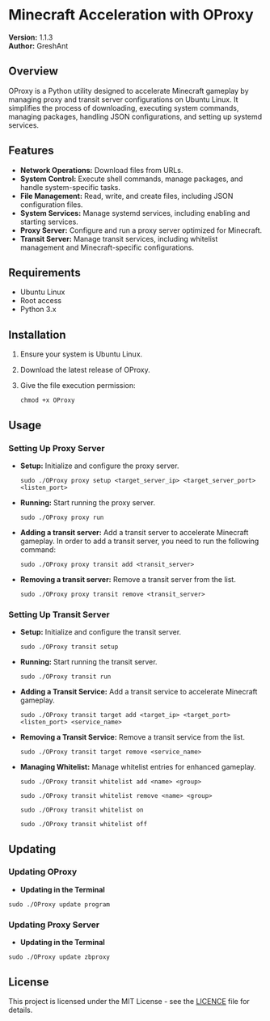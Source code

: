 # Minecraft Acceleration with OProxy

**Version:** 1.1.3      
**Author:** GreshAnt

## Overview
OProxy is a Python utility designed to accelerate Minecraft gameplay by managing proxy and transit server configurations on Ubuntu Linux. It simplifies the process of downloading, executing system commands, managing packages, handling JSON configurations, and setting up systemd services.

## Features
- **Network Operations:** Download files from URLs.
- **System Control:** Execute shell commands, manage packages, and handle system-specific tasks.
- **File Management:** Read, write, and create files, including JSON configuration files.
- **System Services:** Manage systemd services, including enabling and starting services.
- **Proxy Server:** Configure and run a proxy server optimized for Minecraft.
- **Transit Server:** Manage transit services, including whitelist management and Minecraft-specific configurations.

## Requirements
- Ubuntu Linux
- Root access
- Python 3.x

## Installation
1. Ensure your system is Ubuntu Linux.
2. Download the latest release of OProxy.
3. Give the file execution permission:
   
   ```
   chmod +x OProxy
   ```


## Usage
### Setting Up Proxy Server
- **Setup:** Initialize and configure the proxy server.
   ```
   sudo ./OProxy proxy setup <target_server_ip> <target_server_port> <listen_port>
   ```

- **Running:** Start running the proxy server.
   ```
   sudo ./OProxy proxy run
   ```
- **Adding a transit server:** Add a transit server to accelerate Minecraft gameplay.
   In order to add a transit server, you need to run the following command:
   ```
   sudo ./OProxy proxy transit add <transit_server>
   ```
- **Removing a transit server:** Remove a transit server from the list.
   ```
   sudo ./OProxy proxy transit remove <transit_server>
   ```


### Setting Up Transit Server
- **Setup:** Initialize and configure the transit server.
   ```
   sudo ./OProxy transit setup
   ```

- **Running:** Start running the transit server.
   ```
   sudo ./OProxy transit run
   ```

- **Adding a Transit Service:** Add a transit service to accelerate Minecraft gameplay.
   ```
   sudo ./OProxy transit target add <target_ip> <target_port> <listen_port> <service_name>
   ```

- **Removing a Transit Service:** Remove a transit service from the list.
   ```
   sudo ./OProxy transit target remove <service_name>
   ```

- **Managing Whitelist:** Manage whitelist entries for enhanced gameplay.
   ```
   sudo ./OProxy transit whitelist add <name> <group>
   ```
   ```
   sudo ./OProxy transit whitelist remove <name> <group>
   ```
   ```
   sudo ./OProxy transit whitelist on
   ```
   ```
   sudo ./OProxy transit whitelist off
   ```


## Updating

### Updating OProxy
   - **Updating in the Terminal**
   ```
   sudo ./OProxy update program
   ```

### Updating Proxy Server
  - **Updating in the Terminal**
  ```
  sudo ./OProxy update zbproxy
  ```

## License
This project is licensed under the MIT License - see the [LICENCE](LICENCE) file for details.
